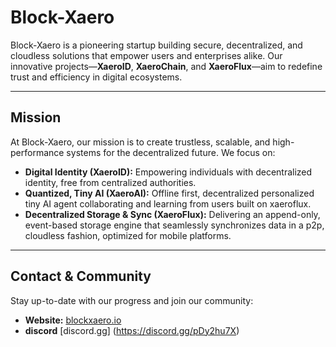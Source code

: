 # Block-Xaero

Block-Xaero is a pioneering startup building secure, decentralized, and cloudless solutions that empower users and enterprises alike. Our innovative projects—**XaeroID**, **XaeroChain**, and **XaeroFlux**—aim to redefine trust and efficiency in digital ecosystems.

---

## Mission

At Block-Xaero, our mission is to create trustless, scalable, and high-performance systems for the decentralized future. We focus on:
- **Digital Identity (XaeroID):** Empowering individuals with decentralized identity, free from centralized authorities.
- **Quantized, Tiny AI (XaeroAI):** Offline first, decentralized personalized tiny AI agent collaborating and learning from users built on xaeroflux.
- **Decentralized Storage & Sync (XaeroFlux):** Delivering an append-only, event-based storage engine that seamlessly synchronizes data in a p2p, cloudless fashion, optimized for mobile platforms.

---

## Contact & Community

Stay up-to-date with our progress and join our community:
- **Website:** [blockxaero.io](https://blockxaero.io)
- **discord** [discord.gg] (https://discord.gg/pDy2hu7X)
